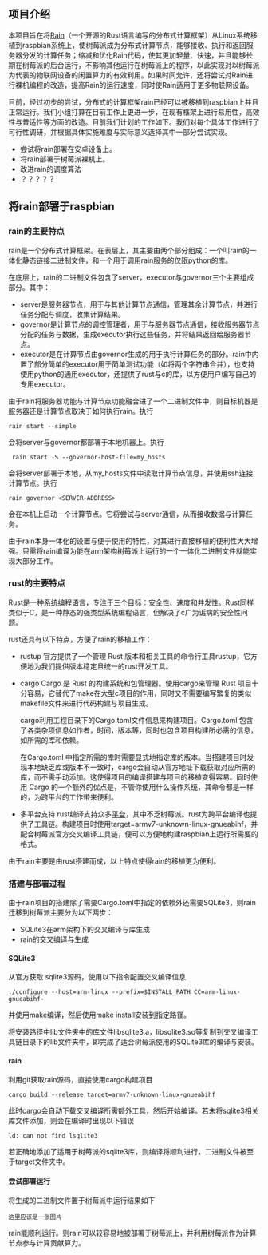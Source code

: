 
## 项目介绍

本项目旨在将[Rain](https://github.com/substantic/rain)（一个开源的Rust语言编写的分布式计算框架）从Linux系统移植到raspbian系统上，使树莓派成为分布式计算节点，能够接收、执行和返回服务器分发的计算任务；缩减和优化Rain代码，使其更加轻量、快速，并且能够长期在树莓派的后台运行，不影响其他运行在树莓派上的程序，以此实现对以树莓派为代表的物联网设备的闲置算力的有效利用。如果时间允许，还将尝试对Rain进行裸机编程的改造，提高Rain的运行速度，同时使Rain适用于更多物联网设备。

目前，经过初步的尝试，分布式的计算框架rain已经可以被移植到raspbian上并且正常运行。我们小组打算在目前工作上更进一步，在现有框架上进行易用性，高效性与普适性等方面的改造。目前我们计划的工作如下。我们对每个具体工作进行了可行性调研，并根据具体实施难度与实际意义选择其中一部分尝试实现。

+ 尝试将rain部署在安卓设备上。
+ 将rain部署于树莓派裸机上。
+ 改进rain的调度算法
+ ？？？？？

## 将rain部署于raspbian

### rain的主要特点
rain是一个分布式计算框架。在表层上，其主要由两个部分组成：一个叫rain的一体化静态链接二进制文件，和一个用于调用rain服务的仅限python的库。

在底层上，rain的二进制文件包含了server，executor与governor三个主要组成部分。其中：

+ server是服务器节点，用于与其他计算节点通信，管理其余计算节点，并进行任务分配与调度，收集计算结果。
+ governor是计算节点的调控管理者，用于与服务器节点通信，接收服务器节点分配的任务与数据，生成executor执行这些任务，并将结果返回给服务器节点。
+ executor是在计算节点由governor生成的用于执行计算任务的部分。rain中内置了部分简单的executor用于简单测试功能（如将两个字符串合并），也支持使用python的通用executor，还提供了rust与c的库，以方便用户编写自己的专用executor。

由于rain将服务器功能与计算节点功能融合进了一个二进制文件中，则目标机器是服务器还是计算节点取决于如何执行rain。执行

    rain start --simple

会将server与governor都部署于本地机器上。执行

     rain start -S --governor-host-file=my_hosts

会将server部署于本地，从my_hosts文件中读取计算节点信息，并使用ssh连接计算节点。执行

    rain governor <SERVER-ADDRESS>

会在本机上启动一个计算节点。它将尝试与server通信，从而接收数据与计算任务。

由于rain本身一体化的设置与便于使用的特性，对其进行直接移植的便利性大大增强。只需将rain编译为能在arm架构树莓派上运行的一个一体化二进制文件就能实现大部分工作。

### rust的主要特点
Rust是一种系统编程语言，专注于三个目标：安全性、速度和并发性。Rust同样类似于C，是一种静态的强类型系统编程语言，但解决了c广为诟病的安全性问题。

rust还具有以下特点，方便了rain的移植工作：

+ rustup
  官方提供了一个管理 Rust 版本和相关工具的命令行工具rustup，它方便地为我们提供版本稳定且统一的rust开发工具。

+ cargo
  Cargo 是 Rust 的构建系统和包管理器。使用cargo来管理 Rust 项目十分容易，它替代了make在大型c项目的作用，同时又不需要编写繁复的类似makefile文件来进行代码构建与项目生成。
  
  cargo利用工程目录下的Cargo.toml文件信息来构建项目。Cargo.toml 包含了各类杂项信息如作者，时间，版本等，同时也包含项目构建所必需的信息，如所需的库和依赖。

  在Cargo.toml 中指定所需的库时需要显式地指定库的版本。当搭建项目时发现本地缺乏库或版本不一致时，cargo会自动从官方地址下载获取对应所需的库，而不需手动添加。这使得项目的编译搭建与项目的移植变得容易。同时使用 Cargo 的一个额外的优点是，不管你使用什么操作系统，其命令都是一样的，为跨平台的工作带来便利。

+ 多平台支持
  rust编译支持众多[平台](https://forge.rust-lang.org/platform-support.html)，其中不乏树莓派。rust为跨平台编译也提供了工具链。构建项目时使用target=armv7-unknown-linux-gnueabihf，并配合树莓派官方交叉编译工具链，便可以方便地构建raspbian上运行所需要的格式。

由于rain主要是由rust搭建而成，以上特点使得rain的移植更为便利。

### 搭建与部署过程

由于rain项目的搭建除了需要Cargo.toml中指定的依赖外还需要SQLite3，则rain迁移到树莓派主要分为以下两步：
+ SQLite3在arm架构下的交叉编译与库生成
+ rain的交叉编译与生成

#### SQLite3
从官方获取 sqlite3源码，使用以下指令配置交叉编译信息

    ./configure --host=arm-linux --prefix=$INSTALL_PATH CC=arm-linux-gnueabihf-

并使用make编译，然后使用make install安装到指定路径。

将安装路径中lib文件夹中的库文件libsqlite3.a，libsqlite3.so等复制到交叉编译工具链目录下的lib文件夹中，即完成了适合树莓派使用的SQLite3库的编译与安装。

#### rain
利用git获取rain源码，直接使用cargo构建项目

    cargo build --release target=armv7-unknown-linux-gnueabihf

此时cargo会自动下载交叉编译所需额外工具，然后开始编译。若未将sqlite3相关库文件添加，则会在编译时出现以下错误

    ld: can not find lsqlite3

若正确地添加了适用于树莓派的sqlite3库，则编译将顺利进行，二进制文件被至于target文件夹中。

#### 尝试部署运行
将生成的二进制文件置于树莓派中运行结果如下

    这里应该是一张图片

rain能顺利运行。则rain可以较容易地被部署于树莓派上，并利用树莓派作为计算节点参与计算贡献算力。
